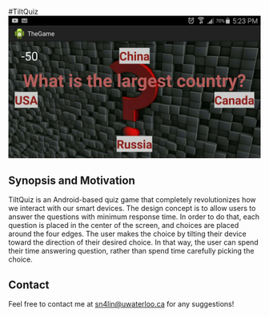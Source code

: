 #TiltQuiz
![alt tag](https://raw.githubusercontent.com/shengnuo/AndroidGame/master/SampleScreenShot.jpg)


## Synopsis and Motivation
TiltQuiz is an Android-based quiz game that completely revolutionizes how we interact with our smart devices. 
The design concept is to allow users to answer the questions with minimum response time. In order to do that, 
each question is placed in the center of the screen, and choices are placed around the four edges. The user 
makes the choice by tilting their device toward the direction of their desired choice. In that way, the user 
can spend their time answering question, rather than spend time carefully picking the choice.

## Contact
Feel free to contact me at sn4lin@uwaterloo.ca for any suggestions!
